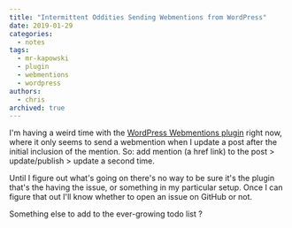 ```yaml
---
title: "Intermittent Oddities Sending Webmentions from WordPress"
date: 2019-01-29
categories:
  - notes
tags:
  - mr-kapowski
  - plugin
  - webmentions
  - wordpress
authors:
  - chris
archived: true
---
```


I'm having a weird time with the [WordPress Webmentions plugin](https://github.com/pfefferle/wordpress-webmention) right now, where it only seems to send a webmention when I update a post after the initial inclusion of the mention. So: add mention (a href link) to the post > update/publish > update a second time.

Until I figure out what's going on there's no way to be sure it's the plugin that's the having the issue, or something in my particular setup. Once I can figure that out I'll know whether to open an issue on GitHub or not.

Something else to add to the ever-growing todo list ?
